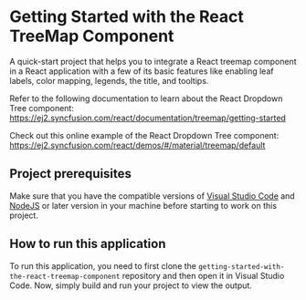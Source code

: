 # Getting Started with the React TreeMap Component

A quick-start project that helps you to integrate a React treemap component in a React application with a few of its basic features like enabling leaf labels, color mapping, legends, the title, and tooltips.
 
Refer to the following documentation to learn about the React Dropdown Tree component: 
https://ej2.syncfusion.com/react/documentation/treemap/getting-started

Check out this online example of the React Dropdown Tree component:
https://ej2.syncfusion.com/react/demos/#/material/treemap/default

## Project prerequisites
Make sure that you have the compatible versions of [Visual Studio Code](https://code.visualstudio.com/download ) and [NodeJS](https://nodejs.org/en/download) or later version in your machine before starting to work on this project.

## How to run this application
To run this application, you need to first clone the `getting-started-with-the-react-treemap-component` repository and then open it in Visual Studio Code. Now, simply build and run your project to view the output.